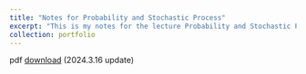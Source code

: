 ```yaml
---
title: "Notes for Probability and Stochastic Process"
excerpt: "This is my notes for the lecture Probability and Stochastic Process"
collection: portfolio
---
```


pdf [download](../assets/Notes_P.pdf) (2024.3.16 update)
